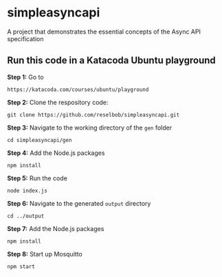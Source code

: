 # simpleasyncapi
A project that demonstrates the essential concepts of the Async API specification

## Run this code in a Katacoda Ubuntu playground

**Step 1:** Go to

`https://katacoda.com/courses/ubuntu/playground`

**Step 2:** Clone the respository code:

`git clone https://github.com/reselbob/simpleasyncapi.git`

**Step 3:** Navigate to the working directory of the `gen` folder

`cd simpleasyncapi/gen`

**Step 4:** Add the Node.js packages

`npm install`

**Step 5:**  Run the code

`node index.js`

**Step 6:** Navigate to the generated `output` directory

`cd ../output`

**Step 7:** Add the Node.js packages

`npm install`

**Step 8:** Start up Mosquitto

`npm start`






